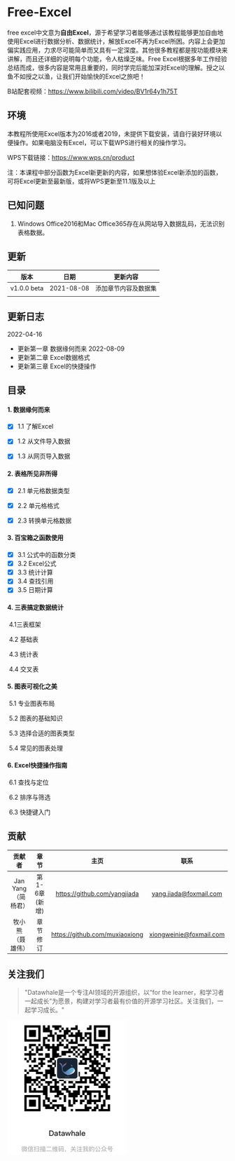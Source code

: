 # Free-Excel

free excel中文意为**自由Excel**，源于希望学习者能够通过该教程能够更加自由地使用Excel进行数据分析、数据统计，解放Excel不再为Excel所困。内容上会更加偏实践应用，力求尽可能简单而又具有一定深度。其他很多教程都是按功能模块来讲解，而且还详细的说明每个功能，令人枯燥乏味。Free Excel根据多年工作经验总结而成，很多内容是常用且重要的，同时学完后能加深对Excel的理解。授之以鱼不如授之以渔，让我们开始愉快的Excel之旅吧！

B站配套视频：https://www.bilibili.com/video/BV1r64y1h75T

## 环境

本教程所使用Excel版本为2016或者2019，未提供下载安装，请自行装好环境以便操作。如果电脑没有Excel，可以下载WPS进行相关的操作学习。

WPS下载链接：https://www.wps.cn/product

注：本课程中部分函数为Excel新更新的内容，如果想体验Excel新添加的函数，可将Excel更新至最新版，或将WPS更新至11.1版及以上


## 已知问题

1. Windows Office2016和Mac Office365存在从网站导入数据乱码，无法识别表格数据。



## 更新



|    版本     |    日期    |       更新内容       |
| :---------: | :--------: | :------------------: |
| v1.0.0 beta | 2021-08-08 | 添加章节内容及数据集 |
|             |            |                      |

## 更新日志
2022-04-16
- 更新第一章 数据缘何而来
2022-08-09
- 更新第二章 Excel数据格式
- 更新第三章 Excel的快捷操作

## 目录
#### 1. 数据缘何而来

- [x] 1.1 了解Excel

- [x] 1.2 从文件导入数据

- [x] 1.3 从网页导入数据

#### 2. 表格所见非所得

- [x] 2.1 单元格数据类型

- [x] 2.2 单元格格式

- [x] 2.3 转换单元格数据

#### 3. 百宝箱之函数使用

- [x] 3.1 公式中的函数分类
- [x] 3.2 Excel公式
- [x] 3.3 统计计算
- [x] 3.4 查找引用
- [x] 3.5 日期计算

#### 4. 三表搞定数据统计

​	4.1三表框架

​	4.2 基础表

​	4.3 统计表

​	4.4 交叉表

#### 5. 图表可视化之美

​	5.1 专业图表布局

​	5.2 图表的基础知识

​	5.3 选择合适的图表类型

​	5.4 常见的图表处理

#### 6. Excel快捷操作指南

​	6.1 查找与定位

​	6.2 排序与筛选

​	6.3 快捷键入门

## 贡献

|       贡献者       |     章节      |             主页              |          联系          |
| :----------------: | :-----------: | :--------------------------: | :--------------------: |
| Jan Yang（简杨君） | 第1-6章(新增) | https://github.com/yangjiada | yang.jiada@foxmail.com |
| 牧小熊（聂雄伟）   | 章节修订       |https://github.com/muxiaoxiong| xiongweinie@foxmail.com|



## 关注我们

> "Datawhale是一个专注AI领域的开源组织，以“for the learner，和学习者一起成长”为愿景，构建对学习者最有价值的开源学习社区。关注我们，一起学习成长。"

[![img](images/datawhale_code.jpeg)](https://github.com/datawhalechina/team-learning-sql/blob/main/img/datawhale_code.jpeg)
